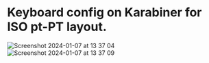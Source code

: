 # Keyboard config on Karabiner for ISO pt-PT layout.

![Screenshot 2024-01-07 at 13 37 04](https://github.com/joaofmartinho/karabiner-remap-pt-pt-layout/assets/47006444/b989e455-a235-425f-b167-553eb060f8c0)
![Screenshot 2024-01-07 at 13 37 09](https://github.com/joaofmartinho/karabiner-remap-pt-pt-layout/assets/47006444/73db29f2-9e1e-47aa-963a-97af95d01eef)

